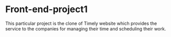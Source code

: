 # Front-end-project1
This particular project is the clone of Timely website which provides the service to the companies for managing their time and scheduling their work.
